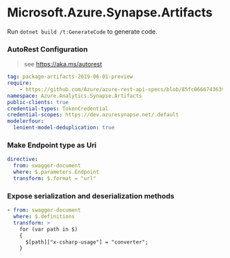 # Microsoft.Azure.Synapse.Artifacts

Run `dotnet build /t:GenerateCode` to generate code.

### AutoRest Configuration
> see https://aka.ms/autorest

``` yaml
tag: package-artifacts-2019-06-01-preview
require:
    - https://github.com/Azure/azure-rest-api-specs/blob/85fc0666743639c4a1c864eae466ef950e7bc61b/specification/synapse/data-plane/readme.md
namespace: Azure.Analytics.Synapse.Artifacts
public-clients: true
credential-types: TokenCredential
credential-scopes: https://dev.azuresynapse.net/.default
modelerfour:
  lenient-model-deduplication: true
```

### Make Endpoint type as Uri

``` yaml
directive:
  from: swagger-document
  where: $.parameters.Endpoint
  transform: $.format = "url"
```

### Expose serialization and deserialization methods

``` yaml
- from: swagger-document
  where: $.definitions
  transform: >
    for (var path in $)
    {
      $[path]["x-csharp-usage"] = "converter";
    }
```